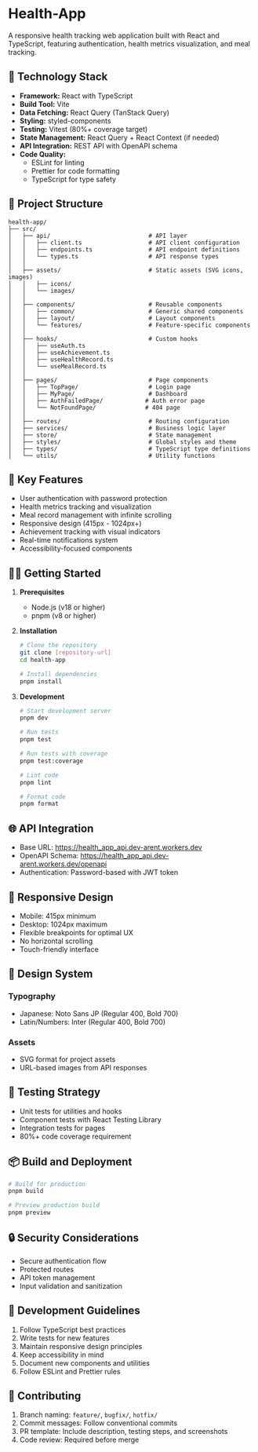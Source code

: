 # Health-App

A responsive health tracking web application built with React and TypeScript, featuring authentication, health metrics visualization, and meal tracking.

## 🚀 Technology Stack

- **Framework:** React with TypeScript
- **Build Tool:** Vite
- **Data Fetching:** React Query (TanStack Query)
- **Styling:** styled-components
- **Testing:** Vitest (80%+ coverage target)
- **State Management:** React Query + React Context (if needed)
- **API Integration:** REST API with OpenAPI schema
- **Code Quality:**
  - ESLint for linting
  - Prettier for code formatting
  - TypeScript for type safety

## 📁 Project Structure

```
health-app/
├── src/
│   ├── api/                            # API layer
│   │   ├── client.ts                   # API client configuration
│   │   ├── endpoints.ts                # API endpoint definitions
│   │   └── types.ts                    # API response types
│   │
│   ├── assets/                         # Static assets (SVG icons, images)
│   │   ├── icons/
│   │   └── images/
│   │
│   ├── components/                     # Reusable components
│   │   ├── common/                     # Generic shared components
│   │   ├── layout/                     # Layout components
│   │   └── features/                   # Feature-specific components
│   │
│   ├── hooks/                          # Custom hooks
│   │   ├── useAuth.ts
│   │   ├── useAchievement.ts
│   │   ├── useHealthRecord.ts
│   │   └── useMealRecord.ts
│   │
│   ├── pages/                          # Page components
│   │   ├── TopPage/                    # Login page
│   │   ├── MyPage/                     # Dashboard
│   │   ├── AuthFailedPage/            # Auth error page
│   │   └── NotFoundPage/              # 404 page
│   │
│   ├── routes/                         # Routing configuration
│   ├── services/                       # Business logic layer
│   ├── store/                          # State management
│   ├── styles/                         # Global styles and theme
│   ├── types/                          # TypeScript type definitions
│   └── utils/                          # Utility functions
```

## 🔑 Key Features

- User authentication with password protection
- Health metrics tracking and visualization
- Meal record management with infinite scrolling
- Responsive design (415px - 1024px+)
- Achievement tracking with visual indicators
- Real-time notifications system
- Accessibility-focused components

## 🏃‍♂️ Getting Started

1. **Prerequisites**
   - Node.js (v18 or higher)
   - pnpm (v8 or higher)

2. **Installation**
   ```bash
   # Clone the repository
   git clone [repository-url]
   cd health-app

   # Install dependencies
   pnpm install
   ```

3. **Development**
   ```bash
   # Start development server
   pnpm dev

   # Run tests
   pnpm test

   # Run tests with coverage
   pnpm test:coverage

   # Lint code
   pnpm lint

   # Format code
   pnpm format
   ```

## 🌐 API Integration

- Base URL: https://health_app_api.dev-arent.workers.dev
- OpenAPI Schema: https://health_app_api.dev-arent.workers.dev/openapi
- Authentication: Password-based with JWT token

## 📱 Responsive Design

- Mobile: 415px minimum
- Desktop: 1024px maximum
- Flexible breakpoints for optimal UX
- No horizontal scrolling
- Touch-friendly interface

## 🎨 Design System

### Typography
- Japanese: Noto Sans JP (Regular 400, Bold 700)
- Latin/Numbers: Inter (Regular 400, Bold 700)

### Assets
- SVG format for project assets
- URL-based images from API responses

## 🧪 Testing Strategy

- Unit tests for utilities and hooks
- Component tests with React Testing Library
- Integration tests for pages
- 80%+ code coverage requirement

## 📦 Build and Deployment

```bash
# Build for production
pnpm build

# Preview production build
pnpm preview
```

## 🔒 Security Considerations

- Secure authentication flow
- Protected routes
- API token management
- Input validation and sanitization

## 📝 Development Guidelines

1. Follow TypeScript best practices
2. Write tests for new features
3. Maintain responsive design principles
4. Keep accessibility in mind
5. Document new components and utilities
6. Follow ESLint and Prettier rules

## 🤝 Contributing

1. Branch naming: `feature/`, `bugfix/`, `hotfix/`
2. Commit messages: Follow conventional commits
3. PR template: Include description, testing steps, and screenshots
4. Code review: Required before merge